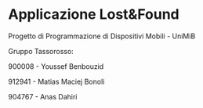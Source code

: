# Applicazione Lost&Found
Progetto di Programmazione di Dispositivi Mobili - UniMiB

Gruppo Tassorosso:

900008 - Youssef Benbouzid

912941 - Matias Maciej Bonoli

904767 - Anas Dahiri
